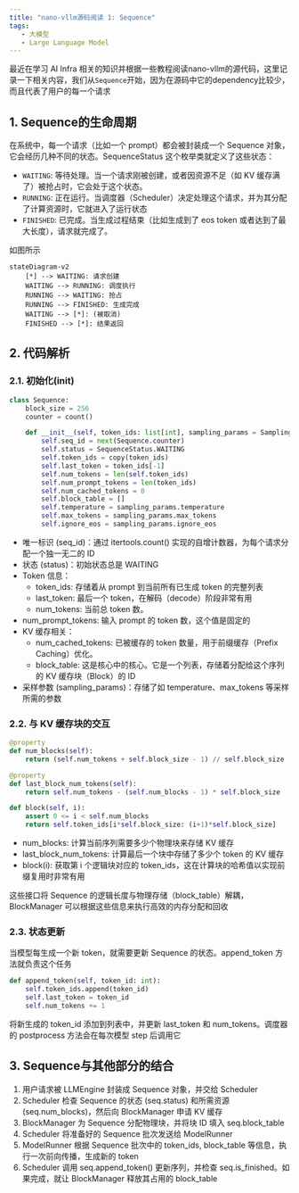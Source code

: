 ```yaml
---
title: "nano-vllm源码阅读 1: Sequence"
tags:
   - 大模型
   - Large Language Model
---
```


最近在学习 AI Infra 相关的知识并根据一些教程阅读nano-vllm的源代码，这里记录一下相关内容，我们从`Sequence`开始，因为在源码中它的dependency比较少，而且代表了用户的每一个请求

## 1. Sequence的生命周期

在系统中，每一个请求（比如一个 prompt）都会被封装成一个 Sequence 对象，它会经历几种不同的状态。SequenceStatus 这个枚举类就定义了这些状态：
- `WAITING`: 等待处理。当一个请求刚被创建，或者因资源不足（如 KV 缓存满了）被抢占时，它会处于这个状态。
- `RUNNING`: 正在运行。当调度器（Scheduler）决定处理这个请求，并为其分配了计算资源时，它就进入了运行状态
- `FINISHED`: 已完成。当生成过程结束（比如生成到了 eos token 或者达到了最大长度），请求就完成了。

如图所示
```mermaid
stateDiagram-v2
    [*] --> WAITING: 请求创建
    WAITING --> RUNNING: 调度执行
    RUNNING --> WAITING: 抢占
    RUNNING --> FINISHED: 生成完成
    WAITING --> [*]: (被取消)
    FINISHED --> [*]: 结果返回
```

## 2. 代码解析

### 2.1. 初始化(__init__)
```python
class Sequence:
    block_size = 256
    counter = count()

    def __init__(self, token_ids: list[int], sampling_params = SamplingParams()):
        self.seq_id = next(Sequence.counter)
        self.status = SequenceStatus.WAITING
        self.token_ids = copy(token_ids)
        self.last_token = token_ids[-1]
        self.num_tokens = len(self.token_ids)
        self.num_prompt_tokens = len(token_ids)
        self.num_cached_tokens = 0
        self.block_table = []
        self.temperature = sampling_params.temperature
        self.max_tokens = sampling_params.max_tokens
        self.ignore_eos = sampling_params.ignore_eos
```
- 唯一标识 (seq_id)：通过 itertools.count() 实现的自增计数器，为每个请求分配一个独一无二的 ID
- 状态 (status)：初始状态总是 WAITING
- Token 信息：
    - token_ids: 存储着从 prompt 到当前所有已生成 token 的完整列表
    - last_token: 最后一个 token，在解码（decode）阶段非常有用
    - num_tokens: 当前总 token 数。
- num_prompt_tokens: 输入 prompt 的 token 数，这个值是固定的
- KV 缓存相关：
    - num_cached_tokens: 已被缓存的 token 数量，用于前缀缓存（Prefix Caching）优化。
    - block_table: 这是核心中的核心。它是一个列表，存储着分配给这个序列的 KV 缓存块（Block）的 ID
- 采样参数 (sampling_params)：存储了如 temperature、max_tokens 等采样所需的参数

### 2.2. 与 KV 缓存块的交互
```python
@property
def num_blocks(self):
    return (self.num_tokens + self.block_size - 1) // self.block_size

@property
def last_block_num_tokens(self):
    return self.num_tokens - (self.num_blocks - 1) * self.block_size

def block(self, i):
    assert 0 <= i < self.num_blocks
    return self.token_ids[i*self.block_size: (i+1)*self.block_size]
```
- num_blocks: 计算当前序列需要多少个物理块来存储 KV 缓存
- last_block_num_tokens: 计算最后一个块中存储了多少个 token 的 KV 缓存
- block(i): 获取第 i 个逻辑块对应的 token_ids，这在计算块的哈希值以实现前缀复用时非常有用

这些接口将 Sequence 的逻辑长度与物理存储（block_table）解耦，BlockManager 可以根据这些信息来执行高效的内存分配和回收

### 2.3. 状态更新
当模型每生成一个新 token，就需要更新 Sequence 的状态。append_token 方法就负责这个任务
```python
def append_token(self, token_id: int):
    self.token_ids.append(token_id)
    self.last_token = token_id
    self.num_tokens += 1
```
将新生成的 token_id 添加到列表中，并更新 last_token 和 num_tokens。调度器的 postprocess 方法会在每次模型 step 后调用它

## 3. Sequence与其他部分的结合
1. 用户请求被 LLMEngine 封装成 Sequence 对象，并交给 Scheduler
2. Scheduler 检查 Sequence 的状态 (seq.status) 和所需资源 (seq.num_blocks)，然后向 BlockManager 申请 KV 缓存
3. BlockManager 为 Sequence 分配物理块，并将块 ID 填入 seq.block_table
4. Scheduler 将准备好的 Sequence 批次发送给 ModelRunner
5. ModelRunner 根据 Sequence 批次中的 token_ids, block_table 等信息，执行一次前向传播，生成新的 token
6. Scheduler 调用 seq.append_token() 更新序列，并检查 seq.is_finished。如果完成，就让 BlockManager 释放其占用的 block_table